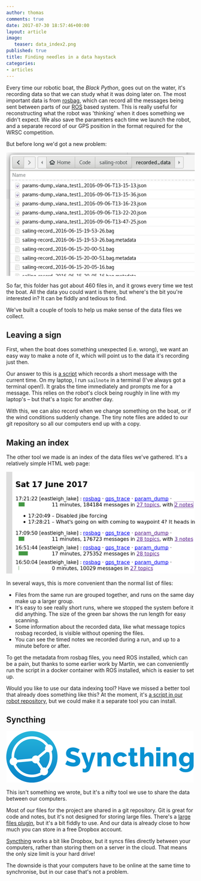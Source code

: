```yaml
---
author: thomas
comments: true
date: 2017-07-30 18:57:46+00:00
layout: article
image:
   teaser: data_index2.png
published: true
title: Finding needles in a data haystack
categories:
- articles
---
```


Every time our robotic boat, the *Black Python*, goes out on the water, it's
recording data so that we can study what it was doing later on. The most
important data is from [rosbag](http://wiki.ros.org/rosbag), which can record
all the messages being sent between parts of our [ROS](http://www.ros.org/)
based system. This is really useful for reconstructing what the robot was
'thinking' when it does something we didn't expect. We also save the parameters
each time we launch the robot, and a separate record of our GPS position in
the format required for the WRSC competition.

But before long we'd got a new problem:

![lots of data files](/images/data_files.png)

So far, this folder has got about 460 files in, and it grows every time we test
the boat. All the data you could want is there, but where's the bit you're
interested in? It can be fiddly and tedious to find.

We've built a couple of tools to help us make sense of the data files we collect.

## Leaving a sign

First, when the boat does something unexpected (i.e. wrong), we want an easy
way to make a note of it, which will point us to the data it's recording just
then.

Our answer to this is [a script](https://github.com/Maritime-Robotics-Student-Society/sailing-robot/blob/a9776b5342c6b548a81922bee30015d6c5199243/recorded_data/notes/log_timed_note.py)
which records a short message with the current time. On my laptop, I run
``sailnote`` in a terminal (I've always got a terminal open!). It grabs the time
immediately and prompts me for a message. This relies on the robot's clock being
roughly in line with my laptop's – but that's a topic for another day.

With this, we can also record when we change something on the boat, or if the
wind conditions suddenly change. The tiny note files are added to our git
repository so all our computers end up with a copy.

## Making an index

The other tool we made is an index of the data files we've gathered. It's a
relatively simple HTML web page:

![index of data files](/images/data_index2.png)

In several ways, this is more convenient than the normal list of files:

- Files from the same run are grouped together, and runs on the same day make
  up a larger group.
- It's easy to see really short runs, where we stopped the system before it did
  anything. The size of the green bar shows the run length for easy scanning.
- Some information about the recorded data, like what message topics rosbag
  recorded, is visible without opening the files.
- You can see the timed notes we recorded during a run, and up to a minute
  before or after.

To get the metadata from rosbag files, you need ROS installed, which can
be a pain, but thanks to some earlier work by Martin, we can conveniently run
the script in a docker container with ROS installed, which is easier to set up.

Would you like to use our data indexing tool? Have we missed a better tool that
already does something like this? At the moment, it's [a script in our robot
repository](https://github.com/Maritime-Robotics-Student-Society/sailing-robot/blob/a9776b5342c6b548a81922bee30015d6c5199243/utilities/index_recorded_data.py), but we could
make it a separate tool you can install.

## Syncthing

![syncthing logo](/images/syncthing-logo.png)

This isn't something we wrote, but it's a nifty tool we use to share the data
between our computers.

Most of our files for the project are shared in a git repository. Git is great
for code and notes, but it's not designed for storing large files. There's a
[large files plugin](https://git-lfs.github.com/), but it's a bit fiddly to use.
And our data is already close to how much you can store in a free Dropbox
account.

[Syncthing](https://syncthing.net/) works a bit like Dropbox, but it syncs files
directly between your computers, rather than storing them on a server in the
cloud. That means the only size limit is your hard drive!

The downside is that your computers have to be online at the same time to
synchronise, but in our case that's not a problem.
